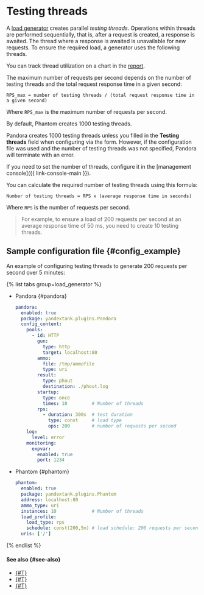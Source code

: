 # Testing threads

A [load generator](load-generator.md) creates parallel _testing threads_. Operations within threads are performed sequentially, that is, after a request is created, a response is awaited. The thread where a response is awaited is unavailable for new requests. To ensure the required load, a generator uses the following threads.

You can track thread utilization on a chart in the [report](reports.md).

The maximum number of requests per second depends on the number of testing threads and the total request response time in a given second:

   ```text
   RPS_max = number of testing threads / (total request response time in a given second)
   ```

   Where `RPS_max` is the maximum number of requests per second.

By default, Phantom creates 1000 testing threads.

Pandora creates 1000 testing threads unless you filled in the **Testing threads** field when configuring via the form. However, if the configuration file was used and the number of testing threads was not specified, Pandora will terminate with an error.

If you need to set the number of threads, configure it in the [management console]({{ link-console-main }}).

You can calculate the required number of testing threads using this formula:

   ```text
   Number of testing threads = RPS x (average response time in seconds)
   ```

   Where `RPS` is the number of requests per second.
   
> For example, to ensure a load of 200 requests per second at an average response time of 50 ms, you need to create 10 testing threads.

## Sample configuration file {#config_example}

An example of configuring testing threads to generate 200 requests per second over 5 minutes:

{% list tabs group=load_generator %}

- Pandora {#pandora}

    ```yaml
    pandora:
      enabled: true
      package: yandextank.plugins.Pandora
      config_content:
        pools:
          - id: HTTP
            gun:
              type: http
              target: localhost:80
            ammo:
              file: /tmp/ammofile
              type: uri
            result:
              type: phout
              destination: ./phout.log
            startup:
              type: once
              times: 10         # Number of threads
            rps:
              - duration: 300s  # test duration
                type: const     # load type
                ops: 200        # number of requests per second
        log:
          level: error
        monitoring:
          expvar:
            enabled: true
            port: 1234
	```

- Phantom {#phantom}

    ```yaml
	phantom:
      enabled: true
      package: yandextank.plugins.Phantom
      address: localhost:80
      ammo_type: uri
      instances: 10             # Number of threads
      load_profile:
        load_type: rps
        schedule: const(200,5m) # load schedule: 200 requests per second over 5 minutes
      uris: ['/']
	```

{% endlist %}

#### See also {#see-also}

* [{#T}](../tutorials/loadtesting-grpc.md)
* [{#T}](../tutorials/loadtesting-https-pandora.md)
* [{#T}](../tutorials/loadtesting-https-phantom.md)
